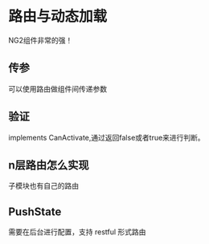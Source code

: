 # 路由与动态加载
NG2组件非常的强！


## 传参
可以使用路由做组件间传递参数

## 验证
implements CanActivate,通过返回false或者true来进行判断。

## n层路由怎么实现
子模块也有自己的路由

## PushState
需要在后台进行配置，支持 restful 形式路由


